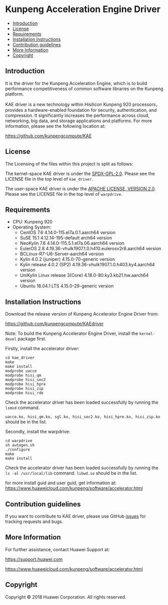 # Kunpeng Acceleration Engine Driver

- [Introduction](#introduction)
- [License](#license)
- [Requirements](#requirements)
- [Installation Instructions](#installation-instructions)
- [Contribution guidelines](#contribution-guidelines)
- [More Information](#more-information)
- [Copyright](#copyright)

## Introduction

It is the driver for the Kunpeng Acceleration Engine,  which is to build performance competitiveness of common software libraries on the Kunpeng platform.

KAE driver is a new technology within Hisilicon Kunpeng 920 processors，provides a hardware-enabled foundation for security, authentication, and compression. It significantly increases the performance across cloud, networking, big data, and storage applications and  platforms.  For more information,  please see the following location at:

<https://github.com/kunpengcompute/KAE>

## License
The Licensing of the files within this project is split as follows:

The kernel-space KAE driver is under the [SPDX-GPL-2.0](https://opensource.org/licenses/GPL-2.0 ). Please see the LICENSE file in the top level of `kae_driver`.

The user-space KAE driver is under the [APACHE LICENSE, VERSION 2.0](https://www.apache.org/licenses/LICENSE-2.0 ). Please see the LICENSE file in the top level of `warpdrive`.

## Requirements

- CPU: Kunpeng 920 
- Operating System: 
  * CentOS 7.6  4.14.0-115.el7a.0.1.aarch64 version
  * SuSE 15.1 4.12.14-195-default arch64 version
  * NeoKylin 7.6 4.14.0-115.5.1.el7a.06.aarch64 version
  * EulerOS 2.8 4.19.36-vhulk1907.1.0.h410.eulerosv2r8.aarch64 version
  * BCLinux-R7-U6-Server-aarch64 version
  * Kylin 4.0.2 (juniper) 4.15.0-70-generic version
  * Kylin release 4.0.2 (SP2) 4.19.36-vhulk1907.1.0.h403.ky4.aarch64 version
  * UniKylin Linux release 3(Core)  4.18.0-80.ky3.kb21.hw.aarch64 version
  * Ubuntu 18.04.1 LTS 4.15.0-29-generic version

## Installation Instructions

Download the release version of Kunpeng Accelerator Engine Driver from:

<https://github.com/kunpengcompute/KAEdriver>


Note: To build the Kunpeng Accelerator Engine Driver, install the `kernel-devel` package first.

Firstly, install the accelerator driver:

```
cd kae_driver
make
make install
modprobe uacce
modprobe hisi_qm
modprobe hisi_sec2
modprobe hisi_hpre
modprobe hisi_zip
modprobe hisi_rde
```

Check the accelerator driver has been loaded successfully by running the `lsmod` command. 

`uacce.ko, hisi_qm.ko, sgl.ko, hisi_sec2.ko, hisi_hpre.ko, hisi_zip.ko` should be in the list. 

Secondly, install the warpdrive:

```
cd warpdrive
sh autogen.sh 
./configure 
make 
make install
```
Check the accelerator driver has been loaded successfully by running the `ls -al /usr/local/lib` command. `libwd.so` should be in the list. 

for more install guid and user guid, get information at:
<https://www.huaweicloud.com/kunpeng/software/accelerator.html>

## Contribution guidelines

If you want to contribute to KAE driver, please use GitHub [issues](https://github.com/kunpengcompute/KAEdriver/issues/new) for tracking requests and bugs.

## More Information

For further assistance, contact Huawei Support at:

<https://support.huawei.com>

<https://www.huaweicloud.com/kunpeng/software/accelerator.html>

## Copyright

Copyright © 2018 Huawei Corporation. All rights reserved.
